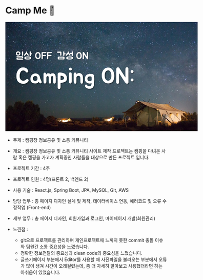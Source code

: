 # Camp Me 🚎

<img src="./CampingOn/src/images/campingOnBanner.png" style="max-width: 600px;">

- 주제 : 캠핑장 정보공유 및 소통 커뮤니티
- 개요 : 캠핑장 정보공유 및 소통 커뮤니티 사이트 제작 프로젝트는 캠핑을 다녀온 사람 혹은 캠핑을 가고자 계획중인 사람들을 대상으로 만든 프로젝트 입니다.
- 프로젝트 기간 : 4주
- 프로젝트 인원 : 4명(프론트 2, 백엔드 2)
- 사용 기술 : React.js, Spring Boot, JPA, MySQL, Git, AWS
- 담당 업무 : 총 페이지 디자인 설계 및 제작, 데이터베이스 연동, 에러코드 및 오류 수정작업 (Front-end)
- 세부 업무 : 총 페이지 디자인, 회원가입과 로그인, 마이페이지 개발(회원관리)

- 느낀점 :

  - git으로 프로젝트를 관리하며 개인프로젝트때 느끼지 못한 commit 충돌 이슈와 팀원간 소통 중요성을 느꼈습니다.
  - 정확한 정보전달의 중요성과 clean code의 중요성을 느꼈습니다.
  - 글쓰기페이지 부분에서 Editor를 사용할 때 사진파일을 불러오는 부분에서 오류가 많이 생겨 시간이 오래걸렸는데, 좀 더 자세히 알아보고 사용했더라면 하는 아쉬움이 있었습니다.
